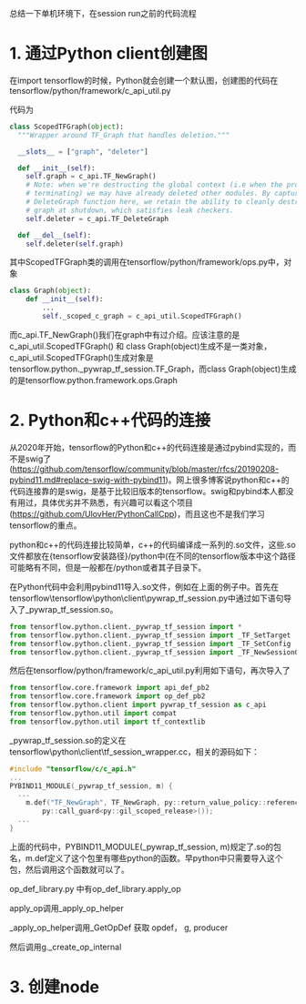 

总结一下单机环境下，在session run之前的代码流程


# 1. 通过Python client创建图
在import tensorflow的时候，Python就会创建一个默认图，创建图的代码在tensorflow/python/framework/c_api_util.py

代码为
```py
class ScopedTFGraph(object):
  """Wrapper around TF_Graph that handles deletion."""

  __slots__ = ["graph", "deleter"]

  def __init__(self):
    self.graph = c_api.TF_NewGraph()
    # Note: when we're destructing the global context (i.e when the process is
    # terminating) we may have already deleted other modules. By capturing the
    # DeleteGraph function here, we retain the ability to cleanly destroy the
    # graph at shutdown, which satisfies leak checkers.
    self.deleter = c_api.TF_DeleteGraph

  def __del__(self):
    self.deleter(self.graph)
```

其中ScopedTFGraph类的调用在tensorflow/python/framework/ops.py中，对象

```py
class Graph(object):
    def __init__(self):
        ...
        self._scoped_c_graph = c_api_util.ScopedTFGraph()
```

而c_api.TF_NewGraph()我们在graph中有过介绍。应该注意的是c_api_util.ScopedTFGraph() 和 class Graph(object)生成不是一类对象，c_api_util.ScopedTFGraph()生成对象是tensorflow.python._pywrap_tf_session.TF_Graph，而class Graph(object)生成的是tensorflow.python.framework.ops.Graph


# 2. Python和c++代码的连接

从2020年开始，tensorflow的Python和c++的代码连接是通过pybind实现的，而不是swig了(https://github.com/tensorflow/community/blob/master/rfcs/20190208-pybind11.md#replace-swig-with-pybind11)。网上很多博客说python和c++的代码连接靠的是swig，是基于比较旧版本的tensorflow。swig和pybind本人都没有用过，具体优劣并不熟悉，有兴趣可以看这个项目(https://github.com/UlovHer/PythonCallCpp)，而且这也不是我们学习tensorflow的重点。

python和c++的代码连接比较简单，c++的代码编译成一系列的.so文件，这些.so文件都放在{tensorflow安装路径}/python中(在不同的tensorflow版本中这个路径可能略有不同，但是一般都在/python或者其子目录下。

在Python代码中会利用pybind11导入.so文件，例如在上面的例子中。首先在tensorflow\tensorflow\python\client\pywrap_tf_session.py中通过如下语句导入了_pywrap_tf_session.so。
```py
from tensorflow.python.client._pywrap_tf_session import *
from tensorflow.python.client._pywrap_tf_session import _TF_SetTarget
from tensorflow.python.client._pywrap_tf_session import _TF_SetConfig
from tensorflow.python.client._pywrap_tf_session import _TF_NewSessionOptions
```

然后在tensorflow/python/framework/c_api_util.py利用如下语句，再次导入了

```py
from tensorflow.core.framework import api_def_pb2
from tensorflow.core.framework import op_def_pb2
from tensorflow.python.client import pywrap_tf_session as c_api
from tensorflow.python.util import compat
from tensorflow.python.util import tf_contextlib
```


_pywrap_tf_session.so的定义在tensorflow\python\client\tf_session_wrapper.cc，相关的源码如下：

```cpp
#include "tensorflow/c/c_api.h"
...
PYBIND11_MODULE(_pywrap_tf_session, m) {
  ...
    m.def("TF_NewGraph", TF_NewGraph, py::return_value_policy::reference,
        py::call_guard<py::gil_scoped_release>());
  ...
}

```
上面的代码中，PYBIND11_MODULE(_pywrap_tf_session, m)规定了.so的包名，m.def定义了这个包里有哪些python的函数。早python中只需要导入这个包，然后调用这个函数就可以了。

op_def_library.py 中有op_def_library.apply_op

apply_op调用_apply_op_helper

_apply_op_helper调用_GetOpDef 获取 opdef， g, producer

然后调用g._create_op_internal
  

# 3. 创建node
